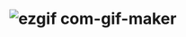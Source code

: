 # ![ezgif com-gif-maker](https://user-images.githubusercontent.com/89815069/131431142-faf00a24-61e4-4547-bf1f-fc59d04fb2ea.gif)
